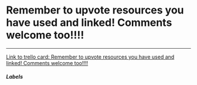 # Remember to upvote resources you have used and linked! Comments welcome too!!!!



---

[Link to trello card: Remember to upvote resources you have used and linked! Comments welcome too!!!!](https://trello.com/c/lMeeN4gz)

##### Labels

